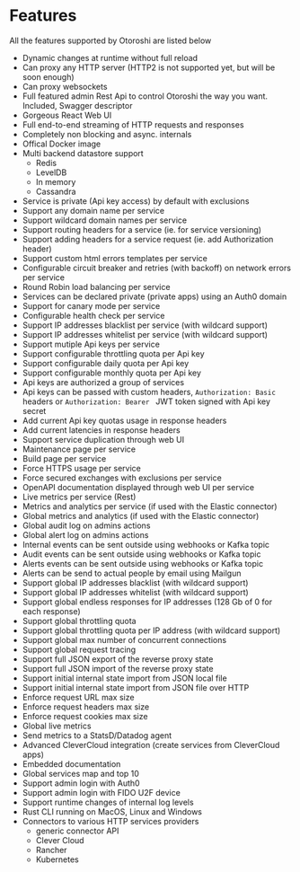 # Features 

All the features supported by Otoroshi are listed below

* Dynamic changes at runtime without full reload 
* Can proxy any HTTP server (HTTP2 is not supported yet, but will be soon enough)
* Can proxy websockets
* Full featured admin Rest Api to control Otoroshi the way you want. Included, Swagger descriptor
* Gorgeous React Web UI
* Full end-to-end streaming of HTTP requests and responses
* Completely non blocking and async. internals
* Offical Docker image
* Multi backend datastore support
    * Redis
    * LevelDB
    * In memory
    * Cassandra
* Service is private (Api key access) by default with exclusions
* Support any domain name per service
* Support wildcard domain names per service
* Support routing headers for a service (ie. for service versioning)
* Support adding headers for a service request (ie. add Authorization header)
* Support custom html errors templates per service
* Configurable circuit breaker and retries (with backoff) on network errors per service
* Round Robin load balancing per service
* Services can be declared private (private apps) using an Auth0 domain
* Support for canary mode per service
* Configurable health check per service
* Support IP addresses blacklist per service (with wildcard support)
* Support IP addresses whitelist per service (with wildcard support)
* Support mutiple Api keys per service
* Support configurable throttling quota per Api key
* Support configurable daily quota per Api key
* Support configurable monthly quota per Api key
* Api keys are authorized a group of services 
* Api keys can be passed with custom headers, `Authorization: Basic ` headers or `Authorization: Bearer ` JWT token signed with Api key secret
* Add current Api key quotas usage in response headers
* Add current latencies in response headers
* Support service duplication through web UI
* Maintenance page per service
* Build page per service
* Force HTTPS usage per service
* Force secured exchanges with exclusions per service
* OpenAPI documentation displayed through web UI per service
* Live metrics per service (Rest)
* Metrics and analytics per service (if used with the Elastic connector)
* Global metrics and analytics (if used with the Elastic connector)
* Global audit log on admins actions
* Global alert log on admins actions
* Internal events can be sent outside using webhooks or Kafka topic
* Audit events can be sent outside using webhooks or Kafka topic
* Alerts events can be sent outside using webhooks or Kafka topic
* Alerts can be send to actual people by email using Mailgun
* Support global IP addresses blacklist (with wildcard support)
* Support global IP addresses whitelist (with wildcard support)
* Support global endless responses for IP addresses (128 Gb of 0 for each response)
* Support global throttling quota
* Support global throttling quota per IP address (with wildcard support)
* Support global max number of concurrent connections
* Support global request tracing
* Support full JSON export of the reverse proxy state
* Support full JSON import of the reverse proxy state
* Support initial internal state import from JSON local file
* Support initial internal state import from JSON file over HTTP
* Enforce request URL max size
* Enforce request headers max size
* Enforce request cookies max size
* Global live metrics
* Send metrics to a StatsD/Datadog agent
* Advanced CleverCloud integration (create services from CleverCloud apps)
* Embedded documentation
* Global services map and top 10
* Support admin login with Auth0
* Support admin login with FIDO U2F device
* Support runtime changes of internal log levels
* Rust CLI running on MacOS, Linux and Windows
* Connectors to various HTTP services providers
    * generic connector API
    * Clever Cloud
    * Rancher
    * Kubernetes
